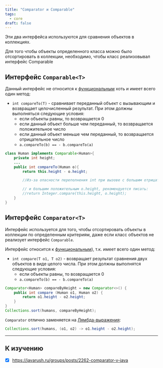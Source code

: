 ```yaml
---
title: "Comparator и Comparable"
tags:
  - core
draft: false
---
```


Эти два интерфейса используются для сравнения объектов в коллекциях.

Для того чтобы объекты определенного класса можно было отсортировать в коллекции, необходимо, чтобы класс реализовывал интерфейс Comparable

## Интерфейс `Comparable<T>`

Данный интерфейс не относится к [функциональным](stream_and_lambda/functional_interface.md) хоть и имеет всего один метод:

- `int compareTo(T)` - сравнивает переданный объект с вызывающим и возвращает целочисленный результат. При этом должны выполняться следующие условия:
    - если объекты равны, то возвращается 0
    - если данный объект больше чем переданный, то возвращается положительное число
    - если данный объект меньше чем переданный, то возвращается отрицательное число
    - `a.compareTo(b) == - b.compareTo(a)`

```java
class Human implements Comparable<Human>{
    private int height;
    ...
    public int compareTo(Human o){
        return this.height - o.height;

        //Из-за опасности переполнения int при вызове c большим отрицательным this.height

        // и большим положительным o.height, рекомендуется писать:
        //return Integer.compare(this.height, o.height);
    }
}
```

## Интерфейс `Comparator<T>`

Интерфейс используется для того, чтобы отсортировать объекты в коллекции по определенным критериям, даже если класс объектов не реализует интерфейс `Comparable`.

Интерфейс относится к [функциональным](stream_and_lambda/functional_interface.md)), т.к. имеет всего один метод:

- `int compare(T o1, T o2)` - возвращает результат сравнения двух объектов в виде целого числа. При этом должны выполнятся следующие условия:
    - если объекты равны, то возвращается 0
    - `a.compareTo(b) == - b.compareTo(a)`
```java
Comparator<Human> compareByHeight = new Comparator<>() {
    public int compare (Human o1, Human o2) {
        return o1.height - o2.height;
    }
}
Collections.sort(humans, compareByHeight);
```

`Comparator` отлично заменяется на [Лямбда-выражения](stream_and_lambda/lambda_expressions.md):

```java
Collections.sort(humans, (o1, o2) -> o1.height - o2.height);
```

---
## К изучению

- [X] https://javarush.ru/groups/posts/2262-comparator-v-java